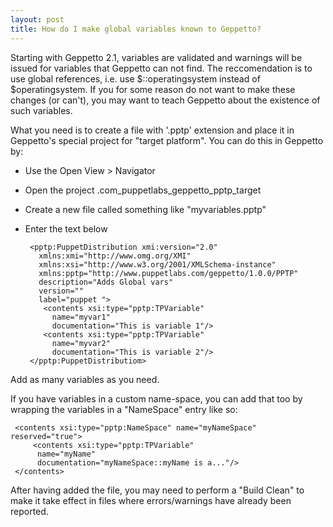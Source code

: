 ```yaml
---
layout: post
title: How do I make global variables known to Geppetto?
---
```

Starting with Geppetto 2.1, variables are validated and warnings will be issued for variables that Geppetto can not find.
The reccomendation is to use global references, i.e. use $::operatingsystem instead of $operatingsystem.
If you for some reason do not want to make these changes (or can't), you may want to teach Geppetto about the existence
of such variables.

What you need is to create a file with '.pptp' extension and place it in Geppetto's special project for "target platform".
You can do this in Geppetto by:

* Use the Open View > Navigator
* Open the project .com_puppetlabs_geppetto_pptp_target
* Create a new file called something like "myvariables.pptp"
* Enter the text below

     <?xml version="1.0" encoding="ASCII"?>
       <pptp:PuppetDistribution xmi:version="2.0"
         xmlns:xmi="http://www.omg.org/XMI"
         xmlns:xsi="http://www.w3.org/2001/XMLSchema-instance"
         xmlns:pptp="http://www.puppetlabs.com/geppetto/1.0.0/PPTP"
         description="Adds Global vars"
         version=""
         label="puppet ">
          <contents xsi:type="pptp:TPVariable"
            name="myvar1"
            documentation="This is variable 1"/>
          <contents xsi:type="pptp:TPVariable"
            name="myvar2"
            documentation="This is variable 2"/>
       </pptp:PuppetDistributiom>

Add as many variables as you need.

If you have variables in a custom name-space, you can add that too by wrapping the variables in a "NameSpace" entry like so:

     <contents xsi:type="pptp:NameSpace" name="myNameSpace" reserved="true">
         <contents xsi:type="pptp:TPVariable"
          name="myName"
          documentation="myNameSpace::myName is a..."/>
     </contents>

After having added the file, you may need to perform a "Build Clean" to make it take effect in files where errors/warnings have already been reported.

